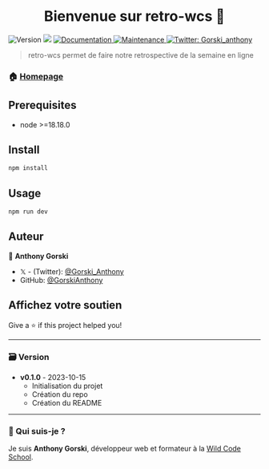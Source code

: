 <h1 align="center">Bienvenue sur retro-wcs 👋</h1>
<p>
  <img alt="Version" src="https://img.shields.io/badge/version-0.1.0-blue.svg?cacheSeconds=2592000" />
  <img src="https://img.shields.io/badge/node-%3E%3D18.18.0-blue.svg" />
  <a href="https://github.com/GorskiAnthony/retro-wcs#readme" target="_blank">
    <img alt="Documentation" src="https://img.shields.io/badge/documentation-yes-brightgreen.svg" />
  </a>
  <a href="https://github.com/GorskiAnthony/retro-wcs/graphs/commit-activity" target="_blank">
    <img alt="Maintenance" src="https://img.shields.io/badge/Maintained%3F-yes-green.svg" />
  </a>
  <a href="https://twitter.com/Gorski_anthony" target="_blank">
    <img alt="Twitter: Gorski_anthony" src="https://img.shields.io/twitter/follow/Gorski_anthony.svg?style=social" />
  </a>
</p>

> retro-wcs permet de faire notre retrospective de la semaine en ligne

### 🏠 [Homepage](https://github.com/GorskiAnthony/retro-wcs#readme)

## Prerequisites

-   node >=18.18.0

## Install

```sh
npm install
```

## Usage

```sh
npm run dev
```

## Auteur

👤 **Anthony Gorski**

-   𝕏 - (Twitter): [@Gorski_Anthony](https://twitter.com/Gorski_Anthony)
-   GitHub: [@GorskiAnthony](https://github.com/GorskiAnthony)

## Affichez votre soutien

Give a ⭐️ if this project helped you!

---

### 🗃️ Version

-   **v0.1.0** - 2023-10-15
    -   Initialisation du projet
    -   Création du repo
    -   Création du README

---

### 👋 Qui suis-je ?

Je suis **Anthony Gorski**, développeur web et formateur à la [Wild Code School](https://www.wildcodeschool.com/fr-FR).
